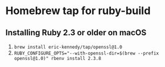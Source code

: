 # Homebrew tap for ruby-build

## Installing Ruby 2.3 or older on macOS

1. `brew install eric-kennedy/tap/openssl@1.0`
2. `RUBY_CONFIGURE_OPTS="--with-openssl-dir=$(brew --prefix openssl@1.0)" rbenv install 2.3.8`
